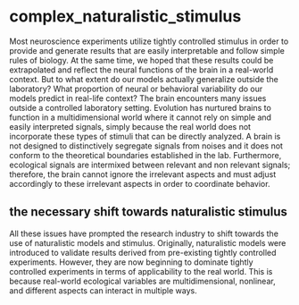 # complex_naturalistic_stimulus

Most neuroscience experiments utilize tightly controlled stimulus in order to provide and generate results that are easily interpretable and follow simple rules of biology. At the same time, we hoped that these results could be extrapolated and reflect the neural functions of the brain in a real-world context. But to what extent do our models actually generalize outside the laboratory? What proportion of neural or behavioral variability do our models predict in real-life context? The brain encounters many issues outside a controlled laboratory setting. Evolution has nurtured brains to function in a multidimensional world where it cannot rely on simple and easily interpreted signals, simply because the real world does not incorporate these types of stimuli that can be directly analyzed. A brain is not designed to distinctively segregate signals from noises and it does not conform to the theoretical boundaries established in the lab. Furthermore, ecological signals are intermixed between relevant and non relevant signals; therefore, the brain cannot ignore the irrelevant aspects and must adjust accordingly to these irrelevant aspects in order to coordinate behavior.  

## the necessary shift towards naturalistic stimulus

All these issues have prompted the research industry to shift towards the use of naturalistic models and stimulus. Originally, naturalistic models were introduced to validate results derived from pre-existing tightly controlled experiments. However, they are now beginning to dominate tightly controlled experiments in terms of applicability to the real world. This is because real-world ecological variables are multidimensional, nonlinear, and different aspects can interact in multiple ways. 
